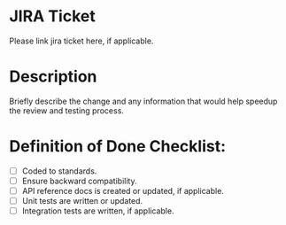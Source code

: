 # JIRA Ticket

Please link jira ticket here, if applicable.

# Description

Briefly describe the change and any information that would help speedup the review and testing process.

# Definition of Done Checklist:

- [ ] Coded to standards.
- [ ] Ensure backward compatibility.
- [ ] API reference docs is created or updated, if applicable.
- [ ] Unit tests are written or updated.
- [ ] Integration tests are written, if applicable.